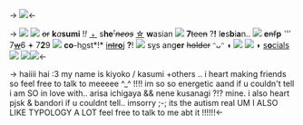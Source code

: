 -> ![](https://pixelbank.neocities.org/text/dea0a4da.gif)<-

-> ![](https://media.discordapp.net/attachments/1033353306506010655/1049698608645165166/IMG_0451.gif)
![](https://pixelbank.neocities.org/decome/swirlys/f4024e62.gif) ~~or~~ **k**_a_**sumi** !*!* [﹢](https://rentry.co/kasunouns) s**he**ꜝ~~*neos*~~ [☆](https://rentry.co/kasunouns)
**w**asian ![](https://pixelbank.neocities.org/decome/emoticons/e1731373.gif) **7**~~teen~~ ?**!** l**e**s**b**i**a**n.. ![](https://pixelbank.neocities.org/decome/insects/33286059.gif)
**e**~~nf~~**p** ⺌ 7~~[w]()~~6 𖥔 7**2**9 ![](https://pixelbank.neocities.org/decome/bears/82b3cfa8.gif) **co**-h[o](https://rentry.co/carnival-happy)st*!*
[i~~ntr~~**o**j](https://rentry.co/hanasources) **?**! ![](https://pixelbank.neocities.org/decome/sea%20animals/f1834292.gif) s[y](https://rentry.co/shiftedspacespectrum)s ang**er** ~~holder~~ ᵔᴗᵔ
◖ [![](https://pixelbank.neocities.org/decome/dogs/f1250765.gif)](https://rentry.co/kasuyoko) [![](https://64.media.tumblr.com/8379c4c50097c1387ff0be3a4966b415/12c213fb3658626c-26/s75x75_c1/438968601bccb15ce7a7ec098a4405adf2b10910.gif)](https://rentry.co/shiftedkasu) ◗ [s**o**cials](https://rentry.co/shiftedsocials) ![](https://pixelbank.neocities.org/text/new1.gif)
![](https://media.discordapp.net/attachments/1012559729106624563/1049705518287048734/IMG_0452.gif)![](https://media.discordapp.net/attachments/1012559729106624563/1049705518287048734/IMG_0452.gif)<-

-> haiiii hai :3 my name is kiyoko / kasumi
+others .. i heart making friends so feel free
to talk to meeeee ^\_^ !!!! im so so energetic
aand if u couldn't tell i am SO in love with..
arisa ichigaya && nene kusanagi ?!? mine.
i also heart pjsk & bandori if u couldnt tell..
imsorry ;-; its the autism real UM I ALSO
LIKE TYPOLOGY A LOT feel free to talk to
me abt it !!!!!!<-